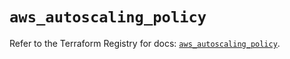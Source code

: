 # `aws_autoscaling_policy`

Refer to the Terraform Registry for docs: [`aws_autoscaling_policy`](https://registry.terraform.io/providers/hashicorp/aws/5.90.1/docs/resources/autoscaling_policy).
